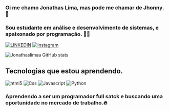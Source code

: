 ### Oi me chamo Jonathas Lima, mas pode me chamar de Jhonny.🖖
### Sou estudante em análise e desenvolvimento de sistemas, e apaixonado por programação. 👨‍🎓

[![LINKEDIN](https://img.shields.io/badge/LinkedIn-0077B5?style=for-the-badge&logo=linkedin&logoColor=white)](https://www.linkedin.com/in/jonathas-lima-jhonnydev/)
[![instagram](https://img.shields.io/badge/Instagram-E4405F?style=for-the-badge&logo=instagram&logoColor=white)]()

![Jonathaslimaa GitHub stats](https://github-readme-stats.vercel.app/api?username=Jonathaslimaa&show_icons=true&theme=tokyonight)

## Tecnologias que estou aprendendo.

<div style="display:inline_block">
<img aling="center" alt="html5" src=https://img.shields.io/badge/HTML5-E34F26?style=for-the-badge&logo=html5&logoColor=white />
<img aling="center" alt="Css" src=https://img.shields.io/badge/CSS3-1572B6?style=for-the-badge&logo=css3&logoColor=white />
<img aling="center" alt="Javascript" src=https://img.shields.io/badge/JavaScript-F7DF1E?style=for-the-badge&logo=javascript&logoColor=black />
<img aling="center" alt="Python" src=https://img.shields.io/badge/Python-14354C?style=for-the-badge&logo=python&logoColor=white />

### Aprendendo a ser um programador full satck e buscando uma oportunidade no mercado de trabalho.🔥
